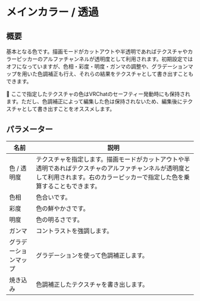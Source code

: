 # メインカラー / 透過

## 概要
基本となる色です。描画モードがカットアウトや半透明であればテクスチャやカラーピッカーのアルファチャンネルが透明度として利用されます。初期設定ではオフになっていますが、色相・彩度・明度・ガンマの調整や、グラデーションマップを用いた色調補正も行え、それらの結果をテクスチャとして書き出すこともできます。

<div class="window_info">&#x1f530; ここで指定したテクスチャの色はVRChatのセーフティー発動時にも保持されます。ただし、色調補正によって編集した色は保持されないため、編集後にテクスチャとして書き出すことをオススメします。</div>

## パラメーター

|名前|説明|
|-|-|
|色 / 透明度|テクスチャを指定します。描画モードがカットアウトや半透明であればテクスチャのアルファチャンネルが透明度として利用されます。右のカラーピッカーで指定した色を乗算することもできます。|
|色相|色合いです。|
|彩度|色の鮮やかさです。|
|明度|色の明るさです。|
|ガンマ|コントラストを強調します。|
|グラデーションマップ|グラデーションを使って色調補正します。|
|焼き込み|色調補正したテクスチャを書き出します。|